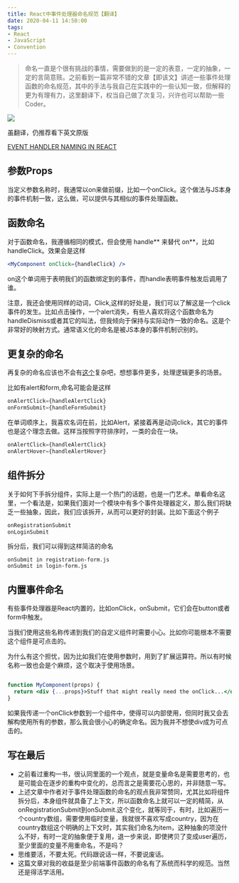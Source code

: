 ```yaml
---
title: React中事件处理器命名规范【翻译】
date: 2020-04-11 14:50:00
tags:
- React
- JavaScript
- Convention
---
```

> 命名一直是个很有挑战的事情，需要做到的是一定的表意，一定的抽象，一定的言简意赅。之前看到一篇非常不错的文章【即该文】讲述一些事件处理函数的命名规范，其中的手法与我自己在实践中的一些认知一致，但解释的更为有理有力，这里翻译下，权当自己做了次复习，兴许也可以帮助一些Coder。


![](http://static.1991421.cn/2020/2020-04-11-184938.png)

虽翻译，仍推荐看下英文原版

[EVENT HANDLER NAMING IN REACT](https://jaketrent.com/post/naming-event-handlers-react/)


## 参数Props
当定义参数名称时，我通常以on来做前缀，比如一个onClick。这个做法与JS本身的事件机制一致，这么做，可以提供与其相似的事件处理函数。

## 函数命名
对于函数命名，我遵循相同的模式，但会使用 handle** 来替代 on**，比如handleClick。效果会是这样

```jsx
<MyComponent onClick={handleClick} />
```
on这个单词用于表明我们的函数绑定到的事件，而handle表明事件触发后调用了谁。

注意，我还会使用同样的动词，Click,这样的好处是，我们可以了解这是一个click事件的发生。比如点击操作，一个alert消失，有些人喜欢将这个函数命名为handleDismiss或者其它的叫法，但我倾向于保持与实际动作一致的命名。这是个非常好的映射方式。通常语义化的命名是被JS本身的事件机制识别的。


## 更复杂的命名
再复杂的命名应该也不会有[这个](https://zh.wikipedia.org/wiki/%E8%A5%BF%E7%8F%AD%E7%89%99%E8%AF%AD%E5%A7%93%E5%90%8D)复杂吧，想想事件更多，处理逻辑更多的场景。

比如有alert和form,命名可能会是这样

```jsx
onAlertClick={handleAlertClick}
onFormSubmit={handleFormSubmit}
```

在单词顺序上，我喜欢名词在前，比如Alert，紧接着再是动词click，其它的事件也是这个理念去做。这样当按照字符排序时，一类的会在一块。

```jsx
onAlertClick={handleAlertClick}
onAlertHover={handleAlertHover}
```


## 组件拆分
关于如何下手拆分组件，实际上是一个热门的话题，也是一门艺术。单看命名这里，一个看法是，如果我们面对一个模块中有多个事件处理器定义，那么我们将缺乏一些抽象，因此，我们应该拆开，从而可以更好的封装。比如下面这个例子


```jsx
onRegistrationSubmit
onLoginSubmit
```

拆分后，我们可以得到这样简洁的命名

```
onSubmit in registration-form.js
onSubmit in login-form.js
```


## 内置事件命名
有些事件处理器是React内置的，比如onClick，onSubmit，它们会在button或者form中触发。

当我们使用这些名称传递到我们的自定义组件时需要小心。比如你可能根本不需要这个组件是可点击的。

为什么有这个担忧，因为比如我们在使用参数时，用到了扩展运算符。所以有时候名称一致也会是个麻烦，这个取决于使用场景。

```jsx

function MyComponent(props) {
  return <div {...props}>Stuff that might really need the onClick...</div>
}
```


如果我传递一个onClick参数到一个组件中，使得可以内部使用，但同时我又会去解构使用所有的参数，那么我会很小心的确定命名。因为我并不想使div成为可点击的。

## 写在最后
- 之前看过重构一书，很认同里面的一个观点，就是变量命名是需要思考的，也是可能会在逐步的重构中变化的，总而言之是需要花心思的，并非随意一写。
- 上述文章中作者对于事件处理函数的命名的观点我非常赞同，尤其比如将组件拆分后，本身组件就具备了上下文，所以函数命名上就可以一定的精简，从onRegistrationSubmit到onSubmit.这个变化，就等同于，有时，比如遍历一个country数组，需要使用临时变量，我就很不喜欢写成country，因为在country数组这个明确的上下文时，其实我们命名为item，这种抽象的项没什么不好，有时一定的抽象便于复用，退一步来说，即使拷贝了变成user遍历，至少里面的变量不用重命名，不是吗？
- 思维要活，不要太死。代码跟说话一样，不要说废话。
- 这篇文章对我的收益是至少前端事件函数的命名有了系统而科学的规范。当然还是得活学活用。



